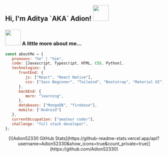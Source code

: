 <h2> Hi, I'm Aditya `AKA` Adion! <img src="https://media.giphy.com/media/mGcNjsfWAjY5AEZNw6/giphy.gif" width="50"></h2>

### <img src="https://media.giphy.com/media/VgCDAzcKvsR6OM0uWg/giphy.gif" width="50"> A little more about me...

```javascript
const aboutMe = {
   pronouns: "he" | "him",
   code: [Javascript, Typescript, HTML, CSS, Python],
   technologies: {
      frontEnd: {
         js: ["React", "React Native"],
         css: ["Sass Beginner", "Tailwind", "Bootstrap", "Material UI"]
      },
      backEnd: {
         mern: "learning",
      },
      databases: ["MongoDB", "firebase"],
      mobile: ["Android"]
   },
   currentOccupation: ["amateur coder"],
   challenge: "full stack developer",
};
```

<center>
[![Adion52330 GitHub Stats](https://github-readme-stats.vercel.app/api?username=Adion52330&show_icons=true&count_private=true)](https://github.com/Adion52330)
</center>
